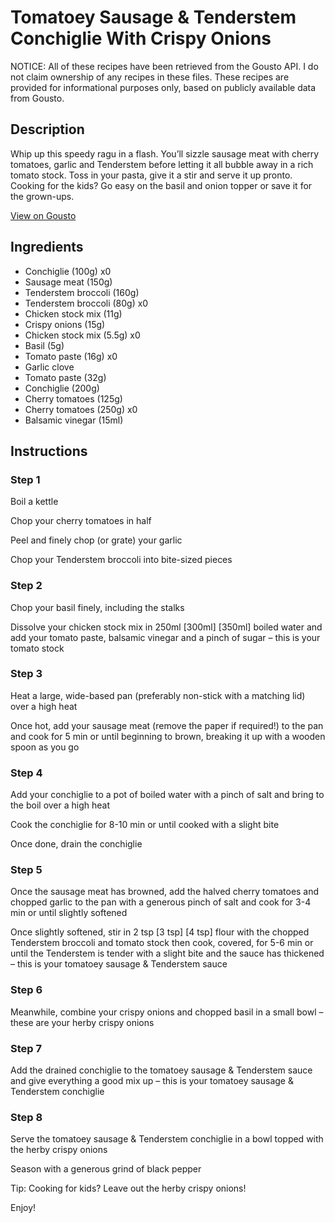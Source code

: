 # Tomatoey Sausage & Tenderstem Conchiglie With Crispy Onions

NOTICE: All of these recipes have been retrieved from the Gousto API. I do not claim ownership of any recipes in these files. These recipes are provided for informational purposes only, based on publicly available data from Gousto.

## Description

Whip up this speedy ragu in a flash. You’ll sizzle sausage meat with cherry tomatoes, garlic and Tenderstem before letting it all bubble away in a rich tomato stock. Toss in your pasta, give it a stir and serve it up pronto. Cooking for the kids? Go easy on the basil and onion topper or save it for the grown-ups. 

[View on Gousto](https://www.gousto.co.uk/recipes/cookbook/tomatoey-sausage-tenderstem-pasta-with-crispy-onions)

## Ingredients

- Conchiglie (100g) x0
- Sausage meat (150g)
- Tenderstem broccoli (160g)
- Tenderstem broccoli (80g) x0
- Chicken stock mix (11g)
- Crispy onions (15g)
- Chicken stock mix (5.5g) x0
- Basil (5g)
- Tomato paste (16g) x0
- Garlic clove
- Tomato paste (32g)
- Conchiglie (200g)
- Cherry tomatoes (125g)
- Cherry tomatoes (250g) x0
- Balsamic vinegar (15ml)

## Instructions


### Step 1

Boil a kettle

Chop your cherry tomatoes in half

Peel and finely chop (or grate) your garlic

Chop your Tenderstem broccoli into bite-sized pieces


### Step 2

Chop your basil finely, including the stalks

Dissolve your chicken stock mix in 250ml <span class="text-purple">[300ml]</span> <span class="text-danger">[350ml]</span> boiled water and add your tomato paste, balsamic vinegar and a pinch of sugar – this is your tomato stock


### Step 3

Heat a large, wide-based pan (preferably non-stick with a matching lid) over a high heat

Once hot, add your sausage meat (remove the paper if required!) to the pan and cook for 5 min or until beginning to brown, breaking it up with a wooden spoon as you go


### Step 4

Add your conchiglie to a pot of boiled water with a pinch of salt and bring to the boil over a high heat

Cook the conchiglie for 8-10 min or until cooked with a slight bite

Once done, drain the conchiglie


### Step 5

Once the sausage meat has browned, add the halved cherry tomatoes and chopped garlic to the pan with a generous pinch of salt and cook for 3-4 min or until slightly softened

Once slightly softened, stir in 2 tsp <span class="text-purple">[3 tsp]</span> <span class="text-danger">[4 tsp]</span> flour with the chopped Tenderstem broccoli and tomato stock then cook, covered, for 5-6 min or until the Tenderstem is tender with a slight bite and the sauce has thickened – this is your tomatoey sausage & Tenderstem sauce


### Step 6

Meanwhile, combine your crispy onions and chopped basil in a small bowl – these are your herby crispy onions


### Step 7

Add the drained conchiglie to the tomatoey sausage & Tenderstem sauce and give everything a good mix up – this is your tomatoey sausage & Tenderstem conchiglie

### Step 8

Serve the tomatoey sausage & Tenderstem conchiglie in a bowl topped with the herby crispy onions

Season with a generous grind of black pepper

<span class="text-danger">Tip: Cooking for kids? Leave out the herby crispy onions!</span>

Enjoy!

